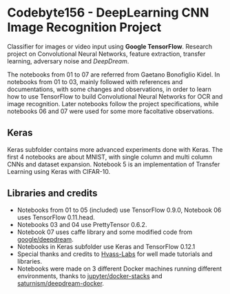 # Codebyte156 - DeepLearning CNN Image Recognition Project 

Classifier for images or video input using **Google TensorFlow**. 
Research project on Convolutional Neural Networks, feature extraction, transfer learning, adversary noise and *DeepDream*. 

The notebooks from 01 to 07 are referred from Gaetano Bonofiglio Kidel.
In notebooks from 01 to 03, mainly followed with references and documentations, with some changes and observations, in order to learn how to use TensorFlow to build Convolutional Neural Networks for OCR and image recognition. Later notebooks follow the project specifications, while notebooks 06 and 07 were used for some more facoltative observations. 

## Keras
Keras subfolder contains more advanced experiments done with Keras. The first 4 notebooks are about MNIST, with single column and multi column CNNs and dataset expansion. Notebook 5 is an implementation of Transfer Learning using Keras with CIFAR-10.

## Libraries and credits
* Notebooks from 01 to 05 (included) use TensorFlow 0.9.0, Notebook 06 uses TensorFlow 0.11.head. 
* Notebooks 03 and 04 use PrettyTensor 0.6.2.
* Notebook 07 uses caffe library and some modified code from [google/deepdream](https://github.com/google/deepdream).
* Notebooks in Keras subfolder use Keras and TensorFlow 0.12.1
* Special thanks and credits to [Hvass-Labs](https://github.com/Hvass-Labs) for well made tutorials and libraries. 
* Notebooks were made on 3 different Docker machines running different environments, thanks to [jupyter/docker-stacks](https://github.com/jupyter/docker-stacks/tree/master/tensorflow-notebook) and [saturnism/deepdream-docker](https://github.com/saturnism/deepdream-docker).
